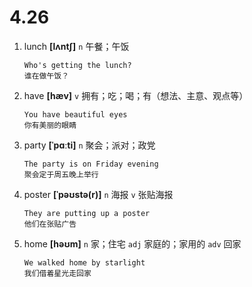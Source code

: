 # 4.26

1. lunch **[lʌntʃ]** `n` 午餐；午饭

   ```
   Who's getting the lunch?
   谁在做午饭？
   ```

2. have **[hæv]** `v` 拥有；吃；喝；有（想法、主意、观点等）

   ```
   You have beautiful eyes
   你有美丽的眼睛
   ```

3. party **[ˈpɑːti]** `n` 聚会；派对；政党

   ```
   The party is on Friday evening
   聚会定于周五晚上举行
   ```

4. poster **[ˈpəʊstə(r)]** `n` 海报 `v` 张贴海报

   ```
   They are putting up a poster
   他们在张贴广告
   ```

5. home **[həʊm]** `n` 家；住宅 `adj` 家庭的；家用的 `adv` 回家

   ```
   We walked home by starlight
   我们借着星光走回家
   ```
